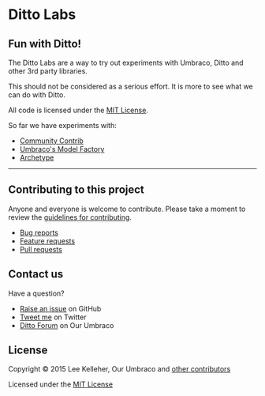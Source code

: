 # Ditto Labs
## Fun with Ditto!

The Ditto Labs are a way to try out experiments with Umbraco, Ditto and other 3rd party libraries.

This should not be considered as a serious effort. It is more to see what we can do with Ditto.

All code is licensed under the [MIT License](LICENSE.md).

So far we have experiments with:

* [Community Contrib](https://github.com/leekelleher/umbraco-ditto-labs/tree/develop/src/Our.Umbraco.Ditto.Contrib)
* [Umbraco's Model Factory](https://github.com/leekelleher/umbraco-ditto-labs/tree/develop/src/Our.Umbraco.Ditto.ModelFactory)
* [Archetype](https://github.com/leekelleher/umbraco-ditto-labs/tree/develop/src/Our.Umbraco.Ditto.Archetype)

---

## Contributing to this project

Anyone and everyone is welcome to contribute. Please take a moment to review the [guidelines for contributing](CONTRIBUTING.md).

* [Bug reports](CONTRIBUTING.md#bugs)
* [Feature requests](CONTRIBUTING.md#features)
* [Pull requests](CONTRIBUTING.md#pull-requests)


## Contact us

Have a question?

* [Raise an issue](https://github.com/leekelleher/umbraco-ditto-labs/issues) on GitHub
* [Tweet me](https://github.com/leekelleher) on Twitter
* [Ditto Forum](http://our.umbraco.org/projects/developer-tools/ditto/ditto-feedback/) on Our Umbraco


## License

Copyright &copy; 2015 Lee Kelleher, Our Umbraco and [other contributors](https://github.com/leekelleher/umbraco-ditto-labs/graphs/contributors)

Licensed under the [MIT License](LICENSE.md)
